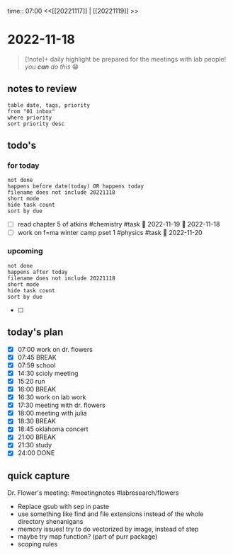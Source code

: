 
time:: 07:00
<<[[20221117]] | [[20221119]] >>
# 2022-11-18

>[!note]+ daily highlight
>be prepared for the meetings with lab people! *you **can** do this* 😁

## notes to review
```dataview
table date, tags, priority
from "01 inbox"
where priority
sort priority desc
```
## todo's
### for today
```tasks
not done
happens before date(today) OR happens today
filename does not include 20221118
short mode
hide task count
sort by due
```
- [ ] read chapter 5 of atkins #chemistry #task 📅 2022-11-19 🛫 2022-11-18 
- [ ] work on f=ma winter camp pset 1 #physics #task 📅 2022-11-20
### upcoming
```tasks
not done
happens after today
filename does not include 20221118
short mode
hide task count
sort by due
```
- [ ] 
## today's plan
- [x] 07:00 work on dr. flowers
- [x] 07:45 BREAK
- [x] 07:59 school
- [x] 14:30 scioly meeting
- [x] 15:20 run
- [x] 16:00 BREAK
- [x] 16:30 work on lab work
- [x] 17:30 meeting with dr. flowers
- [x] 18:00 meeting with julia
- [x] 18:30 BREAK
- [x] 18:45 oklahoma concert
- [x] 21:00 BREAK
- [x] 21:30 study
- [x] 24:00 DONE

## quick capture
Dr. Flower's meeting: #meetingnotes #labresearch/flowers
- Replace gsub with sep in paste
- use something like find and file extensions instead of the whole directory shenanigans
- memory issues! try to do vectorized by image, instead of step
- maybe try map function? (part of purr package)
- scoping rules